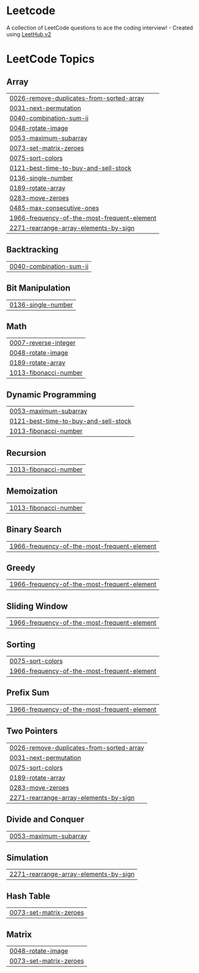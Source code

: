 # Leetcode
A collection of LeetCode questions to ace the coding interview! - Created using [LeetHub v2](https://github.com/arunbhardwaj/LeetHub-2.0)

<!---LeetCode Topics Start-->
# LeetCode Topics
## Array
|  |
| ------- |
| [0026-remove-duplicates-from-sorted-array](https://github.com/Mr-DK07/Leetcode/tree/master/0026-remove-duplicates-from-sorted-array) |
| [0031-next-permutation](https://github.com/Mr-DK07/Leetcode/tree/master/0031-next-permutation) |
| [0040-combination-sum-ii](https://github.com/Mr-DK07/Leetcode/tree/master/0040-combination-sum-ii) |
| [0048-rotate-image](https://github.com/Mr-DK07/Leetcode/tree/master/0048-rotate-image) |
| [0053-maximum-subarray](https://github.com/Mr-DK07/Leetcode/tree/master/0053-maximum-subarray) |
| [0073-set-matrix-zeroes](https://github.com/Mr-DK07/Leetcode/tree/master/0073-set-matrix-zeroes) |
| [0075-sort-colors](https://github.com/Mr-DK07/Leetcode/tree/master/0075-sort-colors) |
| [0121-best-time-to-buy-and-sell-stock](https://github.com/Mr-DK07/Leetcode/tree/master/0121-best-time-to-buy-and-sell-stock) |
| [0136-single-number](https://github.com/Mr-DK07/Leetcode/tree/master/0136-single-number) |
| [0189-rotate-array](https://github.com/Mr-DK07/Leetcode/tree/master/0189-rotate-array) |
| [0283-move-zeroes](https://github.com/Mr-DK07/Leetcode/tree/master/0283-move-zeroes) |
| [0485-max-consecutive-ones](https://github.com/Mr-DK07/Leetcode/tree/master/0485-max-consecutive-ones) |
| [1966-frequency-of-the-most-frequent-element](https://github.com/Mr-DK07/Leetcode/tree/master/1966-frequency-of-the-most-frequent-element) |
| [2271-rearrange-array-elements-by-sign](https://github.com/Mr-DK07/Leetcode/tree/master/2271-rearrange-array-elements-by-sign) |
## Backtracking
|  |
| ------- |
| [0040-combination-sum-ii](https://github.com/Mr-DK07/Leetcode/tree/master/0040-combination-sum-ii) |
## Bit Manipulation
|  |
| ------- |
| [0136-single-number](https://github.com/Mr-DK07/Leetcode/tree/master/0136-single-number) |
## Math
|  |
| ------- |
| [0007-reverse-integer](https://github.com/Mr-DK07/Leetcode/tree/master/0007-reverse-integer) |
| [0048-rotate-image](https://github.com/Mr-DK07/Leetcode/tree/master/0048-rotate-image) |
| [0189-rotate-array](https://github.com/Mr-DK07/Leetcode/tree/master/0189-rotate-array) |
| [1013-fibonacci-number](https://github.com/Mr-DK07/Leetcode/tree/master/1013-fibonacci-number) |
## Dynamic Programming
|  |
| ------- |
| [0053-maximum-subarray](https://github.com/Mr-DK07/Leetcode/tree/master/0053-maximum-subarray) |
| [0121-best-time-to-buy-and-sell-stock](https://github.com/Mr-DK07/Leetcode/tree/master/0121-best-time-to-buy-and-sell-stock) |
| [1013-fibonacci-number](https://github.com/Mr-DK07/Leetcode/tree/master/1013-fibonacci-number) |
## Recursion
|  |
| ------- |
| [1013-fibonacci-number](https://github.com/Mr-DK07/Leetcode/tree/master/1013-fibonacci-number) |
## Memoization
|  |
| ------- |
| [1013-fibonacci-number](https://github.com/Mr-DK07/Leetcode/tree/master/1013-fibonacci-number) |
## Binary Search
|  |
| ------- |
| [1966-frequency-of-the-most-frequent-element](https://github.com/Mr-DK07/Leetcode/tree/master/1966-frequency-of-the-most-frequent-element) |
## Greedy
|  |
| ------- |
| [1966-frequency-of-the-most-frequent-element](https://github.com/Mr-DK07/Leetcode/tree/master/1966-frequency-of-the-most-frequent-element) |
## Sliding Window
|  |
| ------- |
| [1966-frequency-of-the-most-frequent-element](https://github.com/Mr-DK07/Leetcode/tree/master/1966-frequency-of-the-most-frequent-element) |
## Sorting
|  |
| ------- |
| [0075-sort-colors](https://github.com/Mr-DK07/Leetcode/tree/master/0075-sort-colors) |
| [1966-frequency-of-the-most-frequent-element](https://github.com/Mr-DK07/Leetcode/tree/master/1966-frequency-of-the-most-frequent-element) |
## Prefix Sum
|  |
| ------- |
| [1966-frequency-of-the-most-frequent-element](https://github.com/Mr-DK07/Leetcode/tree/master/1966-frequency-of-the-most-frequent-element) |
## Two Pointers
|  |
| ------- |
| [0026-remove-duplicates-from-sorted-array](https://github.com/Mr-DK07/Leetcode/tree/master/0026-remove-duplicates-from-sorted-array) |
| [0031-next-permutation](https://github.com/Mr-DK07/Leetcode/tree/master/0031-next-permutation) |
| [0075-sort-colors](https://github.com/Mr-DK07/Leetcode/tree/master/0075-sort-colors) |
| [0189-rotate-array](https://github.com/Mr-DK07/Leetcode/tree/master/0189-rotate-array) |
| [0283-move-zeroes](https://github.com/Mr-DK07/Leetcode/tree/master/0283-move-zeroes) |
| [2271-rearrange-array-elements-by-sign](https://github.com/Mr-DK07/Leetcode/tree/master/2271-rearrange-array-elements-by-sign) |
## Divide and Conquer
|  |
| ------- |
| [0053-maximum-subarray](https://github.com/Mr-DK07/Leetcode/tree/master/0053-maximum-subarray) |
## Simulation
|  |
| ------- |
| [2271-rearrange-array-elements-by-sign](https://github.com/Mr-DK07/Leetcode/tree/master/2271-rearrange-array-elements-by-sign) |
## Hash Table
|  |
| ------- |
| [0073-set-matrix-zeroes](https://github.com/Mr-DK07/Leetcode/tree/master/0073-set-matrix-zeroes) |
## Matrix
|  |
| ------- |
| [0048-rotate-image](https://github.com/Mr-DK07/Leetcode/tree/master/0048-rotate-image) |
| [0073-set-matrix-zeroes](https://github.com/Mr-DK07/Leetcode/tree/master/0073-set-matrix-zeroes) |
<!---LeetCode Topics End-->